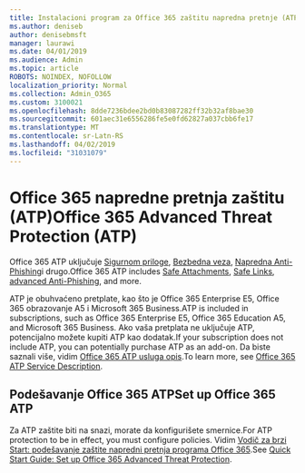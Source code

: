 ```yaml
---
title: Instalacioni program za Office 365 zaštitu napredna pretnje (ATP)
ms.author: deniseb
author: denisebmsft
manager: laurawi
ms.date: 04/01/2019
ms.audience: Admin
ms.topic: article
ROBOTS: NOINDEX, NOFOLLOW
localization_priority: Normal
ms.collection: Admin_O365
ms.custom: 3100021
ms.openlocfilehash: 8dde7236bdee2bd0b83087282ff32b32af8bae30
ms.sourcegitcommit: 601aec31e6556286fe5e0fd62827a037cbb6fe17
ms.translationtype: MT
ms.contentlocale: sr-Latn-RS
ms.lasthandoff: 04/02/2019
ms.locfileid: "31031079"
---
```

# <a name="office-365-advanced-threat-protection-atp"></a><span data-ttu-id="966a3-102">Office 365 napredne pretnja zaštitu (ATP)</span><span class="sxs-lookup"><span data-stu-id="966a3-102">Office 365 Advanced Threat Protection (ATP)</span></span>

<span data-ttu-id="966a3-103">Office 365 ATP uključuje [Sigurnom priloge](https://docs.microsoft.com/office365/securitycompliance/atp-safe-attachments), [Bezbedna veza](https://docs.microsoft.com/office365/securitycompliance/atp-safe-links), [Napredna Anti-Phishing](https://docs.microsoft.com/office365/securitycompliance/atp-anti-phishing)i drugo.</span><span class="sxs-lookup"><span data-stu-id="966a3-103">Office 365 ATP includes [Safe Attachments](https://docs.microsoft.com/office365/securitycompliance/atp-safe-attachments), [Safe Links](https://docs.microsoft.com/office365/securitycompliance/atp-safe-links), [advanced Anti-Phishing](https://docs.microsoft.com/office365/securitycompliance/atp-anti-phishing), and more.</span></span> 

<span data-ttu-id="966a3-104">ATP je obuhvaćeno pretplate, kao što je Office 365 Enterprise E5, Office 365 obrazovanje A5 i Microsoft 365 Business.</span><span class="sxs-lookup"><span data-stu-id="966a3-104">ATP is included in subscriptions, such as Office 365 Enterprise E5, Office 365 Education A5, and Microsoft 365 Business.</span></span> <span data-ttu-id="966a3-105">Ako vaša pretplata ne uključuje ATP, potencijalno možete kupiti ATP kao dodatak.</span><span class="sxs-lookup"><span data-stu-id="966a3-105">If your subscription does not include ATP, you can potentially purchase ATP as an add-on.</span></span> <span data-ttu-id="966a3-106">Da biste saznali više, vidim [Office 365 ATP usluga opis](https://docs.microsoft.com/office365/servicedescriptions/office-365-advanced-threat-protection-service-description).</span><span class="sxs-lookup"><span data-stu-id="966a3-106">To learn more, see [Office 365 ATP Service Description](https://docs.microsoft.com/office365/servicedescriptions/office-365-advanced-threat-protection-service-description).</span></span>

## <a name="set-up-office-365-atp"></a><span data-ttu-id="966a3-107">Podešavanje Office 365 ATP</span><span class="sxs-lookup"><span data-stu-id="966a3-107">Set up Office 365 ATP</span></span>

<span data-ttu-id="966a3-108">Za ATP zaštite biti na snazi, morate da konfigurišete smernice.</span><span class="sxs-lookup"><span data-stu-id="966a3-108">For ATP protection to be in effect, you must configure policies.</span></span> <span data-ttu-id="966a3-109">Vidim [Vodič za brzi Start: podešavanje zaštite napredni pretnja programa Office 365](https://docs.microsoft.com/office365/securitycompliance/checklist-atp-setup).</span><span class="sxs-lookup"><span data-stu-id="966a3-109">See [Quick Start Guide: Set up Office 365 Advanced Threat Protection](https://docs.microsoft.com/office365/securitycompliance/checklist-atp-setup).</span></span>

